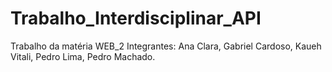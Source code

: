# Trabalho_Interdisciplinar_API
Trabalho da matéria WEB_2
Integrantes:
Ana Clara,
Gabriel Cardoso,
Kaueh Vitali,
Pedro Lima,
Pedro Machado.

